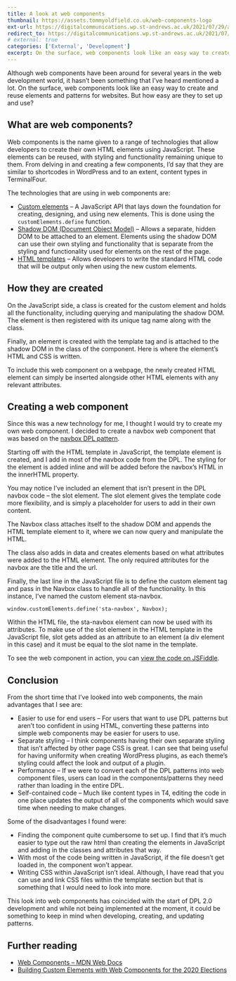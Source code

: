 ```yaml
---
title: A look at web components
thumbnail: https://assets.tommyoldfield.co.uk/web-components-logo
ext-url: https://digitalcommunications.wp.st-andrews.ac.uk/2021/07/29/a-look-at-web-components/
redirect_to: https://digitalcommunications.wp.st-andrews.ac.uk/2021/07/29/a-look-at-web-components/
# external: true
categories: ['External', 'Development']
excerpt: On the surface, web components look like an easy way to create and reuse elements and patterns for websites, but how easy are they to set up and use?
---
```


Although web components have been around for several years in the web development world, it hasn’t been something that I’ve heard mentioned a lot. On the surface, web components look like an easy way to create and reuse elements and patterns for websites. But how easy are they to set up and use?

## What are web components?

Web components is the name given to a range of technologies that allow developers to create their own HTML elements using JavaScript. These elements can be reused, with styling and functionality remaining unique to them. From delving in and creating a few components, I’d say that they are similar to shortcodes in WordPress and to an extent, content types in TerminalFour.

The technologies that are using in web components are:

- [Custom elements](https://developer.mozilla.org/en-US/docs/Web/Web_Components/Using_custom_elements) – A JavaScript API that lays down the foundation for creating, designing, and using new elements. This is done using the `customElements.define` function.
- [Shadow DOM (Document Object Model)](https://developer.mozilla.org/en-US/docs/Web/Web_Components/Using_shadow_DOM) – Allows a separate, hidden DOM to be attached to an element. Elements using the shadow DOM can use their own styling and functionality that is separate from the styling and functionality used for elements on the rest of the page.
- [HTML templates](https://developer.mozilla.org/en-US/docs/Web/Web_Components/Using_templates_and_slots) – Allows developers to write the standard HTML code that will be output only when using the new custom elements.

## How they are created

On the JavaScript side, a class is created for the custom element and holds all the functionality, including querying and manipulating the shadow DOM. The element is then registered with its unique tag name along with the class.

Finally, an element is created with the template tag and is attached to the shadow DOM in the class of the component. Here is where the element’s HTML and CSS is written.

To include this web component on a webpage, the newly created HTML element can simply be inserted alongside other HTML elements with any relevant attributes.

## Creating a web component

Since this was a new technology for me, I thought I would try to create my own web component. I decided to create a navbox web component that was based on the [navbox DPL pattern](https://www.st-andrews.ac.uk/dpl/1.26.0/patterns/navbox/index.html).

Starting off with the HTML template in JavaScript, the template element is created, and I add in most of the navbox code from the DPL. The styling for the element is added inline and will be added before the navbox’s HTML in the innerHTML property.


You may notice I’ve included an element that isn’t present in the DPL navbox code – the slot element. The slot element gives the template code more flexibility, and is simply a placeholder for users to add in their own content.

The Navbox class attaches itself to the shadow DOM and appends the HTML template element to it, where we can now query and manipulate the HTML.

The class also adds in data and creates elements based on what attributes were added to the HTML element. The only required attributes for the navbox are the title and the url.

Finally, the last line in the JavaScript file is to define the custom element tag and pass in the Navbox class to handle all of the functionality. In this instance, I’ve named the custom element sta-navbox.

`window.customElements.define('sta-navbox', Navbox);`

Within the HTML file, the sta-navbox element can now be used with its attributes. To make use of the slot element in the HTML template in the JavaScript file, slot gets added as an attribute to an element (a div element in this case) and it must be equal to the slot name in the template.

To see the web component in action, you can [view the code on JSFiddle](https://jsfiddle.net/beysfr0v/).

## Conclusion


From the short time that I’ve looked into web components, the main advantages that I see are:

- Easier to use for end users – For users that want to use DPL patterns but aren’t too confident in using HTML, converting these patterns into simple web components may be easier for users to use.
- Separate styling – I think components having their own separate styling that isn’t affected by other page CSS is great. I can see that being useful for having uniformity when creating WordPress plugins, as each theme’s styling could affect the look and output of a plugin.
- Performance – If we were to convert each of the DPL patterns into web component files, users can load in the components/patterns they need rather than loading in the entire DPL.
- Self-contained code – Much like content types in T4, editing the code in one place updates the output of all of the components which would save time when needing to make changes.

Some of the disadvantages I found were:

- Finding the component quite cumbersome to set up. I find that it’s much easier to type out the raw html than creating the elements in JavaScript and adding in the classes and attributes that way.
- With most of the code being written in JavaScript, if the file doesn’t get loaded in, the component won’t appear.
- Writing CSS within JavaScript isn’t ideal. Although, I have read that you can use and link CSS files within the template section but that is something that I would need to look into more.

This look into web components has coincided with the start of DPL 2.0 development and while not being implemented at the moment, it could be something to keep in mind when developing, creating, and updating patterns.
## Further reading

- [Web Components – MDN Web Docs](https://developer.mozilla.org/en-US/docs/Web/Web_Components)
- [Building Custom Elements with Web Components for the 2020 Elections](https://medium.com/stories-from-upstatement/building-custom-elements-with-web-components-for-the-2020-elections-f767ff9e9c6a)

